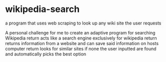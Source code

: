 # wikipedia-search
a program that uses web scraping to look up any wiki site the user requests

A personal challenge for me to create an adaptive program for searching Wikipedia  return
acts like a search engine exclusively for wikipedia  return
returns information from a website and can save said information on hosts computer  return
looks for similar sites if none the user inputted are found and automatically picks the best option
